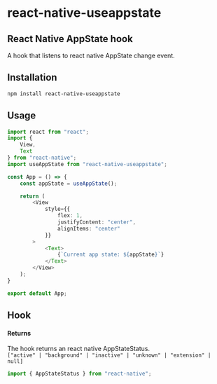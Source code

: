 # react-native-useappstate
## React Native AppState hook

A hook that listens to react native AppState change event.

## Installation

```bash
npm install react-native-useappstate
```

## Usage

```typescript
import react from "react";
import {
    View,
    Text
} from "react-native";
import useAppState from "react-native-useappstate";

const App = () => {
    const appState = useAppState();

    return (
        <View
			style={{
				flex: 1,
				justifyContent: "center",
				alignItems: "center"
			}}
		>
			<Text>
				{`Current app state: ${appState}`}
			</Text>
		</View>
    );
}

export default App;
```

## Hook

#### Returns
The hook returns an react native AppStateStatus.
<br>
```["active" | "background" | "inactive" | "unknown" | "extension" | null]```

```typescript
import { AppStateStatus } from "react-native";
```
